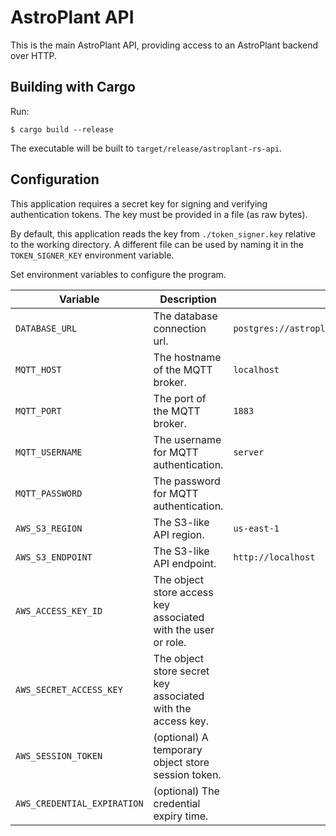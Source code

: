 # AstroPlant API

This is the main AstroPlant API, providing access to an AstroPlant backend over HTTP.

## Building with Cargo

Run:

```shell
$ cargo build --release
```

The executable will be built to `target/release/astroplant-rs-api`.

## Configuration

This application requires a secret key for signing and verifying authentication tokens.
The key must be provided in a file (as raw bytes).

By default, this application reads the key from `./token_signer.key` relative to the working directory.
A different file can be used by naming it in the `TOKEN_SIGNER_KEY` environment variable.

Set environment variables to configure the program.

| Variable | Description | Default |
|-|-|-|
| `DATABASE_URL` | The database connection url. | `postgres://astroplant:astroplant@localhost/astroplant` |
| `MQTT_HOST` | The hostname of the MQTT broker. | `localhost` |
| `MQTT_PORT` | The port of the MQTT broker. | `1883` |
| `MQTT_USERNAME` | The username for MQTT authentication. | `server` |
| `MQTT_PASSWORD` | The password for MQTT authentication. | |
| `AWS_S3_REGION` | The S3-like API region.  | `us-east-1` |
| `AWS_S3_ENDPOINT` | The S3-like API endpoint. | `http://localhost` |
| `AWS_ACCESS_KEY_ID` | The object store access key associated with the user or role. | |
| `AWS_SECRET_ACCESS_KEY` | The object store secret key associated with the access key. | |
| `AWS_SESSION_TOKEN` | (optional) A temporary object store session token. | |
| `AWS_CREDENTIAL_EXPIRATION` | (optional) The credential expiry time. | |
